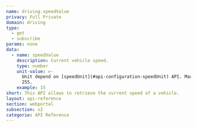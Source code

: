```yaml
---
name: driving.speedValue
privacy: Full Private
domain: driving
type:
  - get
  - subscribe
params: none
data:
  - name: speedValue
    description: Current vehicle speed.
    type: number
    unit-value: >-
      Unit depend on [speedUnit](#api-configuration-speedUnit) API. Max value:
      255.
    example: 15
short: This API allows to retrieve the current speed of a vehicle.
layout: api-reference
section: webportal
subsection: v2
categorie: API Reference
---
```


